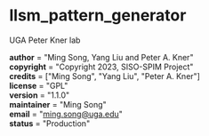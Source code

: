 # llsm_pattern_generator
UGA Peter Kner lab


__author__ = "Ming Song, Yang Liu and Peter A. Kner" <br>
__copyright__ = "Copyright 2023, SISO-SPIM Project" <br>
__credits__ = ["Ming Song", "Yang Liu", "Peter A. Kner"]<br>
__license__ = "GPL"<br>
__version__ = "1.1.0"<br>
__maintainer__ = "Ming Song"<br>
__email__ = "ming.song@uga.edu"<br>
__status__ = "Production"<br>


